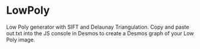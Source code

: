 # LowPoly
Low Poly generator with SIFT and Delaunay Triangulation. Copy and paste out.txt into the JS console in Desmos to create a Desmos graph of your Low Poly image.
